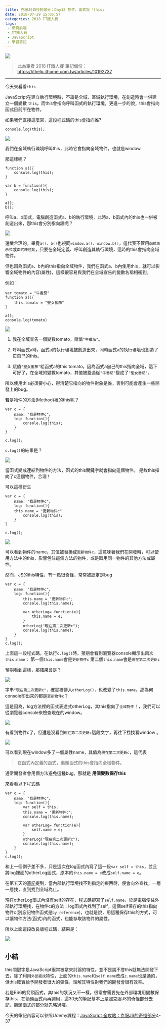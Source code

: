 ```yaml
---
title: 克服JS奇怪的部分：Day18 物件、函式與「this」
date: 2018-07-29 15:06:57
categories: 2018 IT鐵人賽
tags:
 - 網頁前端
 - IT鐵人賽
 - JavaScript
 - 學習筆記
---
```

![](https://4.bp.blogspot.com/-UMpYJ2Vufko/W1wasZPOmzI/AAAAAAAAIbc/FBHaaHgtO7AOzrwZ2_IJuscqyM-F2JD0ACLcBGAs/s1600/2018ITMANJS18.png)
<!-- more -->
> 此為筆者 2018 IT鐵人賽 筆記備份：https://ithelp.ithome.com.tw/articles/10192737

---

今天來看看`this`

JavaScript在建立執行環境時，不論是全域、區域執行環境，在創造時會一併建立一個變數 `this`。而this會指向呼叫函式的執行環境，更進一步的說，this會指向函式目前所在物件。

如果我們直接這麼寫，這段程式碼的this會指向誰?
```JS
console.log(this);
```
![](https://i.imgur.com/8Wn26Mt.png)

我們在全域執行環境呼叫this，此時它會指向全域物件，也就是window

那這樣呢？
```JS
function a(){
	console.log(this);
}

var b = function(){
	console.log(this);
}

a();
b();
```
呼叫a、b函式，電腦創造函式a、b的執行環境，此時a、b函式內的this也一併被創造出來，那this會分別指向誰呢？

![](https://i.imgur.com/1a2j2rJ.png)

還蠻合理的，畢竟`a()`、`b()`也視同`window.a()`、`window.b()`，這代表不管用`函式表示式`或`函式陳述句`，只要在全域定義、呼叫創造其執行環境，這時的this會指向全域物件。

但也因為函式a、b內的this指向全域物件，我們在函式a、b內使用this，就可以影響全域物件的內容(屬性)，這樣很容易與我們在全域宣告的變數名稱相衝到。

例如：
```JS
var tomato = "牛番茄"
function a(){
	this.tomato = "聖女番茄"
}

a();
console.log(tomato)
```

![](https://i.imgur.com/IEcIPS1.png)

1. 我在全域宣告一個變數tomato，賦值`"牛番茄"`。

2. 呼叫函式a時，函式a的執行環境被創造出來，同時函式a的執行環境也創造了它自己的this。

3. 賦值`"聖女番茄"`給函式a的this.tomato，因為函式a自己的this指向全域，這下可好了，在全域的變數tomato，其值被蓋過從`"牛番茄"`變成了`"聖女番茄"`。

所以使用this必須要小心，得清楚它指向的物件對象是誰，否則可能會產生一些開發上的bug。

若是物件的方法(Method)裡的this呢？

```JS
var c = {
	name: "我是物件c",
	log: function(){
		console.log(this);
	}
}

c.log();
```
`c.log()`的結果是？

![](https://i.imgur.com/SMok0K6.png)

當函式變成連結到物件的方法，函式的this關鍵字就會指向這個物件。
是故this指向了c這個物件，合理！

可以這樣衍生
```JS
var c = {
	name: "我是物件c",
	log: function(){
	this.name = "更新物件c"
		console.log(this);
	}
}

c.log();
```
![](https://i.imgur.com/ltghdgP.png)

可以看到物件的name，其值被替換成`更新物件c`，這意味著我們在開發時，可以使用方法中的this，影響包住這個方法的物件，或是取用同一物件的其他方法或屬性。


然而，JS的this特性，有一點很奇怪，常常被認定是bug

```JS
var c = {
	name: "我是物件c",
	log: function(){
		this.name = "更新物件c";
		console.log(this.name);

		var otherLog= function(e){
			this.name = e;
		}
		otherLog("現在第二次更新c");
		console.log(this.name);
	}
}
c.log();

```
上面這一段程式碼，在執行`c.log()`時，預期會看到瀏覽器console顯示出兩次`this.name`：
第一個`this.name`會是`更新物件c`
第二個`this.name`會是`現在第二次更新c`

預期看到這樣，那結果會是？

![](https://i.imgur.com/WCOblPS.png)

字串`"現在第二次更新c"`，確實被傳入`otherLog()`，也改變了`this.name`，那為何console印出來的都是`更新物件c`？

這是因為，log方法裡的函式表達式otherLog，其this指向了`全域物件`！，我們可以從瀏覽器console來檢查現在的window。

![](https://i.imgur.com/4sgFUtU.png)

有看到物件c了，但還是沒看到`現在第二次更新c`這段文字，再往下找找看window 。

![](https://i.imgur.com/SMeBCVj.png)

可以看到現在window多了一個屬性name，其值為`現在第二次更新c`，這代表

> 在函式內定義的函式，裏頭函式的this會指向全域物件。

通常開發者會用個方法避免這種bug，那就是 **用個變數保存this**

來看看以下程式碼
```JS
var c = {
	name: "我是物件c",
	log: function(){
		var self = this;
		this.name = "更新物件c";
		console.log(this.name);

		var otherLog= function(e){
			self.name = e;
		}
		otherLog("現在第二次更新c");
		console.log(this.name);
	}
}
c.log();

```
和上一個例子差不多，只是這次在log函式內寫了這一段`var self = this`，並且將log裡面的otherLog函式，原本的`this.name = e`改成`self.name = e`。

在第五天的[筆記](https://ithelp.ithome.com.tw/articles/10190998)提到，當內部執行環境找不到指定的東西時，便會向外查找，一層一層找，直到找到全域為止。

現在otherLog函式內沒有self的存在，程式碼卻寫了`self.name`，於是電腦便往外部執行環境找，在物件c的方法：log函式內找到了self，這個self保存的this指向物件c(別忘記物件函式是`by reference`)，也就是說，用這種保存this的方式，可以讓物件方法(函式)內的函式，也能存取該物件的屬性。

所以上面這段改良版程式碼，結果是：

![](https://i.imgur.com/hgi725q.png)
　
　
　
　
## 小結
this關鍵字是JavaScript很常被拿來討論的特性，並不是說不會this就無法開發下去，除了利用`外部查找`特性，上面的`this.name`和`self.name`改成`c.name`也是通的，但this確實給予開發者很大的彈性，理解其特性對我們的開發會很有效率。

若是ES6的箭頭函式，其this的狀況又不一樣，很常會需要先在外部環境用變數保存this，在箭頭函式內再調用，這30天的筆記基本上是照克服JS的奇怪部分去記，箭頭函式的部分就先略過囉。

今天的筆記內容可以參照Udemy課程：[JavaScript 全攻略：克服JS的奇怪部分](https://www.udemy.com/javascriptjs/)4-37